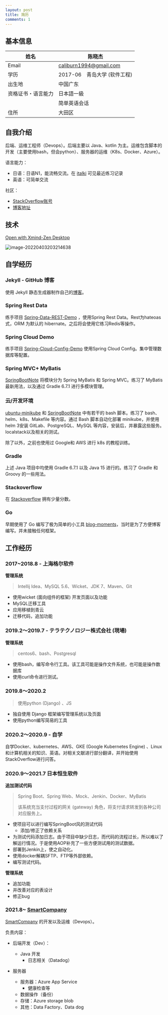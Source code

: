 ```yaml
---
layout: post
title: 简历
comments: 1
---
```


## 基本信息

| 姓名               | 陈晓杰                       |
| ------------------ | ---------------------------- |
| Email              | caliburn1994@gmail.com       |
| 学历               | 2017-06　青岛大学 (软件工程) |
| 出生地             | 中国广东                     |
| 资格证书・语言能力 | 日本語一級                   |
|                    | 简单英语会话                 |
| 住所               | 大田区                       |



## 自我介绍

后端、运维工程师（Devops）。后端主要以 Java、kotlin 为主。运维包含脚本的开发（主要使用bash，但会python）、服务器的运维（K8s、Docker、Azure）。

语言能力：

- 日语：日语N1，能流畅交流。在 [italki](https://www.italki.com/user/3179263) 可见最近练习记录
- 英语：可简单交流

社区：

- [StackOverflow账号](https://stackoverflow.com/users/4883754/kyakya)
- [博客地址](https://kyakya.icu/tags)



## 技术

[Open with Xmind-Zen Desktop](xmind-zen://editor/open-url?url=https://raw.github.com/caliburn1994/caliburn1994.github.io/master/private/_posts/resume/page/Skill%20Tree.xmind)

![image-20220403203214638](https://raw.githubusercontent.com/caliburn1994-2/caliburn1994-image/main/images/image-20220403203214638.png)

## 自学经历

### Jekyll - GitHub 博客

使用 Jekyll 静态生成器制作自己的[博客](https://github.com/caliburn1994/caliburn1994.github.io)。

### Spring Rest Data

练手项目 [Spring-Data-REST-Demo](https://github.com/caliburn1994/Spring-Data-REST-Demo) ，使用Spring Rest Data。Rest为hateoas式，ORM 为默认的 hibernate。之后将会使用它练习Redis等操作。

### Spring Cloud Demo

练手项目 [Spring-Cloud-Config-Demo](https://github.com/caliburn1994/Spring-Cloud-Config-Demo) 使用Spring Cloud Config。集中管理数据库等配置。

### Spring MVC+ MyBatis

[SpringBootNote](https://github.com/caliburn1994/SpringBootNote) 将模块分为 Spring MyBatis 和 Spring MVC。练习了 MyBatis 最新用法，以及通过 Gradle 6.7.1 进行多模块管理。

### 云/开发环境

[ubuntu-minikube](https://github.com/caliburn1994/ubuntu-minikube) 和 [SpringBootNote](https://github.com/caliburn1994/SpringBootNote) 中有若干的 bash 脚本。练习了 bash、helm、k8s、Makefile 等内容。通过 Bash 脚本自动化部署 minikube，并使用 helm 3安装 GitLab、PostgreSQL、MySQL 等内容，安装后，并暴露这些服务。localstack以及相关的测试。

除了以外，之前也使用过 Google和 AWS 进行 k8s 的教程训练。

### Gradle

上述 Java 项目中均使用 Gradle 6.7.1 以及 Java 15 进行的。练习了 Gradle 和 Groovy 的一些用法。

### Stackoverflow

在 [Stackoverflow](https://stackoverflow.com/users/4883754/kyakya ) 拥有少量分数。

### Go

早期使用了 Go 编写了极为简单的小工具 [blog-moments](https://github.com/caliburn1994/blog-moments)，当时是为了方便博客编写。并未接触任何框架。

## 工作经历

### 2017~2018.8 - 上海格尔软件

**管理系统**

> Intellij Idea、MySQL 5.6、Wicket、JDK 7、Maven、Git

- 使用wicket (面向组件的框架) 开发页面以及功能
- MySQL迁移工具
- 应用移植到青云
- 迁移代码，追加功能

### 2019.2～2019.7 - テラテクノロジー株式会社 (現場)

**管理系统**

> centos6、bash、Postgresql

- 使用bash，编写命令行工具。该工具可能是操作文件系统，也可能是操作数据库
- 使用curl命令进行测试。

### 2019.8～2020.2

> 使用python (Django) 、JS

- 独自使用 Django 框架编写管理系统以及页面
- 使用python编写简易的工具

### 2020.2～2020.9 - 自学

自学Docker、kubernetes、AWS、GKE (Google Kubernetes Engine) 、Linux和计算机相关的知识、英语。对相关文献进行部分翻译，并开始使用StackOverflow进行问答。

### 2020.9～2021.7 日本恒生软件

**追加测试代码**

> Spring Boot、Spring Web、Mock、Jenkin、Docker、MyBatis
>
> 该系统充当支付过程的网关 (gateway) 角色，将支付请求转发到各种公司对应服务上。

- 使项目可以进行编写SpringBoot风的测试代码
  - 添加/修正了依赖关系
- 为测试代码添加日志。由于项目中缺少日志，而代码的流程过长，所以难以了解运行情况。于是使用AOP补充了一些方便测试用的测试数据。
- 部署到Jenkin上，使之自动化。
- 使用docker解耦SFTP、FTP等外部依赖。
- 编写测试代码。

**管理系统**

- 追加功能
- 并改善对应的表设计
- 修正bug

### 2021.8~ [SmartCompany](https://smartcompany.jp/)

 [SmartCompany](https://smartcompany.jp/) 的开发以及运维（Devops）。

负责内容：

- 后端开发（Dev）：
  - Java 开发
    - 日志相关（Datadog）

- 服务器 
  - 服务器：Azure App Service
    - 健康检查等
  - 数据操作（备份）
  - 存储：Azure storage blob
  - 其他：Data Factory、Data dog
